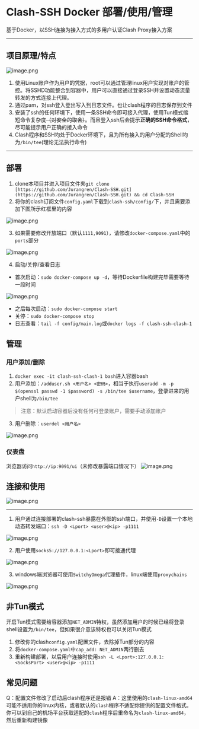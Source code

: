 <a name="A1OuV"></a>
# Clash-SSH Docker 部署/使用/管理
基于Docker，以SSH连接为接入方式的多用户认证Clash Proxy接入方案

---

<a name="TMpV9"></a>
## 项目原理/特点
![image.png](https://cdn.nlark.com/yuque/0/2024/png/40483021/1715907622383-83809c6f-3cf7-4069-a15a-e5644e9c8ba3.png#averageHue=%23161716&clientId=u8a23a432-10de-4&from=paste&height=1231&id=u656423ad&originHeight=1231&originWidth=1648&originalType=binary&ratio=1&rotation=0&showTitle=false&size=180555&status=done&style=none&taskId=u54ed329b-9085-44f7-8dfa-025e3fca7c3&title=&width=1648)

1. 使用Linux账户作为用户的凭据，root可以通过管理linux用户实现对账户的管控。将SSHD功能整合到容器中，用户可以直接通过登录SSH并设置动态流量转发的方式连接上代理。
2. 通过pam，对ssh登入登出写入到日志文件。也让clash程序的日志保存到文件
3. 安装了ssh的任何环境下，使用一条SSH命令即可接入代理，使用Tun模式缩短命令复杂度~~（对安全的取舍）~~。而且登入ssh后会提示**正确的SSH命令格式**，尽可能提示用户正确的接入命令
4. Clash程序和SSH均处于Docker环境下，且为所有接入的用户分配的Shell均为`/bin/tee`(理论无法执行命令)

---

<a name="lksUg"></a>
## 部署

1. clone本项目并进入项目文件夹`git clone [https://github.com/Jurangren/Clash-SSH.git](https://github.com/Jurangren/Clash-SSH.git) && cd Clash-SSH`
2. 将你的clash订阅文件`config.yaml`下载到`clash-ssh/config/`下，并且需要添加下图所示红框里的内容

![image.png](https://cdn.nlark.com/yuque/0/2024/png/40483021/1715848932361-83b3ffca-1bc8-4622-aef1-ab8ed301050f.png#averageHue=%232b2b37&clientId=uff897a29-4d8a-4&from=paste&height=758&id=ua3b5a283&originHeight=758&originWidth=1721&originalType=binary&ratio=1&rotation=0&showTitle=false&size=260223&status=done&style=none&taskId=u4d60030b-d04d-46ee-8891-2111696d56c&title=&width=1721)

3. 如果需要修改开放端口（默认`1111,9091`），请修改`docker-compose.yaml`中的`ports`部分

![image.png](https://cdn.nlark.com/yuque/0/2024/png/40483021/1715843371750-0b070ca1-9e5c-489d-85a9-356958a5cc0a.png#averageHue=%2330303f&clientId=uff897a29-4d8a-4&from=paste&height=58&id=u0455290f&originHeight=58&originWidth=281&originalType=binary&ratio=1&rotation=0&showTitle=false&size=5316&status=done&style=none&taskId=u8ee1aad0-5d71-4e38-aff8-b64746b2792&title=&width=281)

4. 启动/关停/查看日志
- 首次启动：`sudo docker-compose up -d`，等待Dockerfile构建完毕需要等待一段时间

![image.png](https://cdn.nlark.com/yuque/0/2024/png/40483021/1715843386971-b5105eb9-b39b-48af-8e09-d96ef3e62e77.png#averageHue=%232e2d3c&clientId=uff897a29-4d8a-4&from=paste&height=556&id=u5860ccd7&originHeight=556&originWidth=1244&originalType=binary&ratio=1&rotation=0&showTitle=false&size=118046&status=done&style=none&taskId=u2c4cee38-da28-46d9-ae6c-4f455ee559f&title=&width=1244)

- 之后每次启动：`sudo docker-compose start`
- 关停：`sudo docker-compose stop`
- 日志查看：`tail -f config/main.log`或`docker logs -f clash-ssh-clash-1`
<a name="xNr0A"></a>
## 管理
<a name="NlkeG"></a>
### 用户添加/删除

1. `docker exec -it clash-ssh-clash-1 bash`进入容器bash
2. 用户添加：`/adduser.sh <用户名> <密码>`，相当于执行`useradd -m -p $(openssl passwd -1 $password) -s /bin/tee $username`，登录进来的用户shell为`/bin/tee`
> 注意：默认启动容器后没有任何可登录账户，需要手动添加账户

3. 用户删除：`userdel <用户名>`

![image.png](https://cdn.nlark.com/yuque/0/2024/png/40483021/1715843957764-e498d7be-b209-4e4c-9683-a90d7bb631d1.png#averageHue=%2330303e&clientId=uff897a29-4d8a-4&from=paste&height=146&id=u767e44fb&originHeight=146&originWidth=848&originalType=binary&ratio=1&rotation=0&showTitle=false&size=36026&status=done&style=none&taskId=u28048247-96e5-403a-b0de-1c7058cb5b0&title=&width=848)
<a name="cUKoX"></a>
### 仪表盘
浏览器访问`http://ip:9091/ui`（未修改暴露端口情况下）
![image.png](https://cdn.nlark.com/yuque/0/2024/png/40483021/1715850178288-cae4b588-9a46-4fa8-a902-fb83028c11bc.png#averageHue=%23c9cacc&clientId=u5235b188-ddf7-4&from=paste&height=1034&id=u64ec533c&originHeight=1034&originWidth=1420&originalType=binary&ratio=1&rotation=0&showTitle=false&size=92900&status=done&style=none&taskId=uf596e488-6534-4cf8-bd7d-f506ad0a941&title=&width=1420)
<a name="vxDDa"></a>
## 连接和使用
![image.png](https://cdn.nlark.com/yuque/0/2024/png/40483021/1715844631788-ae86cb4e-abd6-4451-aad7-49a7739e628a.png#averageHue=%232e2f3b&clientId=uff897a29-4d8a-4&from=paste&height=1055&id=sTq5r&originHeight=1055&originWidth=2486&originalType=binary&ratio=1&rotation=0&showTitle=false&size=319866&status=done&style=none&taskId=u18ad6cbf-6a51-4a31-8a41-296eb037ee1&title=&width=2486)

---

1. 用户通过连接部署的clash-ssh暴露在外部的ssh端口，并使用`-D`设置一个本地动态转发端口：`ssh -D <Lport> <user>@<ip> -p1111`

![image.png](https://cdn.nlark.com/yuque/0/2024/png/40483021/1715844269368-98ffbb13-6562-4f91-9b6c-71d2ec05de63.png#averageHue=%232b2c38&clientId=uff897a29-4d8a-4&from=paste&height=312&id=u9d8a07e1&originHeight=312&originWidth=714&originalType=binary&ratio=1&rotation=0&showTitle=false&size=34917&status=done&style=none&taskId=ua67b76c1-f197-4237-8ad7-c9fcd1cc425&title=&width=714)

2. 用户使用`socks5://127.0.0.1:<Lport>`即可接通代理

![image.png](https://cdn.nlark.com/yuque/0/2024/png/40483021/1715844771328-6b468445-b361-4d6b-8a08-7a74cce91266.png#averageHue=%232c2d39&clientId=uff897a29-4d8a-4&from=paste&height=186&id=udddd1efe&originHeight=186&originWidth=906&originalType=binary&ratio=1&rotation=0&showTitle=false&size=37287&status=done&style=none&taskId=u64af0f57-4ee2-467e-b5ad-b2a1fcda9b9&title=&width=906)

3. windows端浏览器可使用`SwitchyOmega`代理插件，linux端使用`proxychains`

![image.png](https://cdn.nlark.com/yuque/0/2024/png/40483021/1715858699862-7debf5f5-c70c-4ed2-9fed-0850ee39b44a.png#averageHue=%23fafafa&clientId=u4ce91a4b-33c0-4&from=paste&height=481&id=ue699e2f8&originHeight=481&originWidth=969&originalType=binary&ratio=1&rotation=0&showTitle=false&size=39600&status=done&style=none&taskId=u5b393d69-5390-43dd-b241-019688e2c9d&title=&width=969)
<a name="h9zLV"></a>
## 非Tun模式
开启Tun模式需要给容器添加`NET_ADMIN`特权，虽然添加用户的时候已经将登录shell设置为`/bin/tee`，但如果很介意该特权也可以关闭Tun模式

1. 修改你的clash`config.yaml`配置文件，去除掉Tun部分的内容
2. 将`docker-compose.yaml`中`cap_add: NET_ADMIN`两行删去
3. 重新构建部署，以后用户连接时使用`ssh -L <Lport>:127.0.0.1:<SocksPort> <user>@<ip> -p1111`
<a name="SWbNt"></a>
## 常见问题
Q：配置文件修改了启动后clash程序还是报错
A：这里使用的`clash-linux-amd64`可能不适用你的linux内核，或者默认的`clash`程序不适配你提供的配置文件格式。你可以到自己的机场平台获取适配的`clash`程序后重命名为`clash-linux-amd64`，然后重新构建镜像
